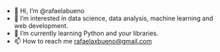 - 👋 Hi, I’m @rafaelabueno
- 👀 I’m interested in data science, data analysis, machine learning and web development.
- 🌱 I’m currently learning Python and your libraries.
- 📫 How to reach me rafaelaxbueno@gmail.com

<!---
rafaelabueno/rafaelabueno is a ✨ special ✨ repository because its `README.md` (this file) appears on your GitHub profile.
You can click the Preview link to take a look at your changes.
--->
